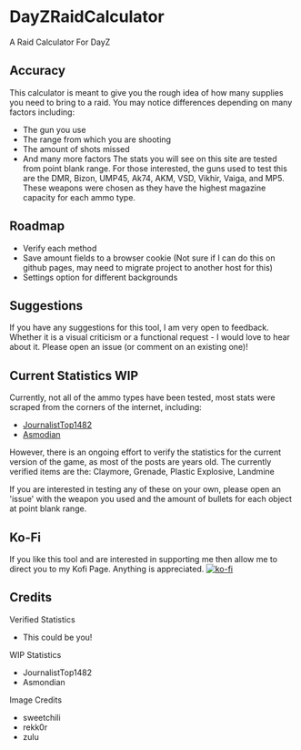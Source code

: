 # DayZRaidCalculator
A Raid Calculator For DayZ

## Accuracy
This calculator is meant to give you the rough idea of how many supplies you need to bring to a raid. You may notice differences depending on many factors including:
- The gun you use
- The range from which you are shooting
- The amount of shots missed
- And many more factors
The stats you will see on this site are tested from point blank range. For those interested, the guns used to test this are the DMR, Bizon, UMP45, Ak74, AKM, VSD, Vikhir, Vaiga, and MP5. These weapons were chosen as they have the highest magazine capacity for each ammo type.

## Roadmap
- Verify each method
- Save amount fields to a browser cookie (Not sure if I can do this on github pages, may need to migrate project to another host for this)
- Settings option for different backgrounds

## Suggestions
If you have any suggestions for this tool, I am very open to feedback. Whether it is a visual criticism or a functional request - I would love to hear about it.
Please open an issue (or comment on an existing one)!

## Current Statistics WIP
Currently, not all of the ammo types have been tested, most stats were scraped from the corners of the internet, including:
- [JournalistTop1482](https://www.reddit.com/r/dayz/comments/1aggae5/updated_raid_chart_vanilla/)
- [Asmodian](https://www.reddit.com/r/dayz/comments/hkvc65/walls_damage_chart/)

However, there is an ongoing effort to verify the statistics for the current version of the game, as most of the posts are years old. The currently verified items are the:
Claymore, Grenade, Plastic Explosive, Landmine

If you are interested in testing any of these on your own, please open an 'issue' with the weapon you used and the amount of bullets for each object at point blank range.

## Ko-Fi
If you like this tool and are interested in supporting me then allow me to direct you to my Kofi Page. Anything is appreciated.
[![ko-fi](https://ko-fi.com/img/githubbutton_sm.svg)](https://ko-fi.com/E1E716JZRT)

## Credits
Verified Statistics
- This could be you!

WIP Statistics
- JournalistTop1482
- Asmondian

Image Credits
- sweetchili
- rekk0r
- zulu
